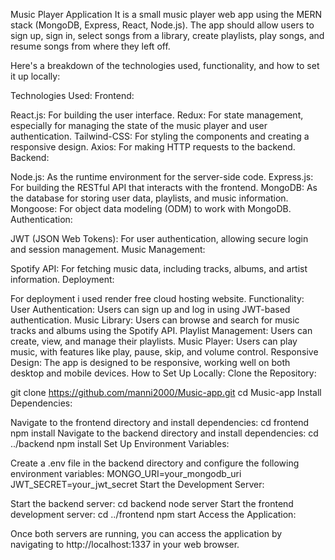 Music Player Application
It is a small music player web app using the MERN stack (MongoDB, Express, React, Node.js). The app should allow users to sign up, sign in, select songs from a library, create playlists, play songs, and resume songs from where they left off.

Here's a breakdown of the technologies used, functionality, and how to set it up locally:

Technologies Used:
Frontend:

React.js: For building the user interface.
Redux: For state management, especially for managing the state of the music player and user authentication.
Tailwind-CSS: For styling the components and creating a responsive design.
Axios: For making HTTP requests to the backend.
Backend:

Node.js: As the runtime environment for the server-side code.
Express.js: For building the RESTful API that interacts with the frontend.
MongoDB: As the database for storing user data, playlists, and music information.
Mongoose: For object data modeling (ODM) to work with MongoDB.
Authentication:

JWT (JSON Web Tokens): For user authentication, allowing secure login and session management.
Music Management:

Spotify API: For fetching music data, including tracks, albums, and artist information.
Deployment:

For deployment i used render free cloud hosting website.
Functionality:
User Authentication: Users can sign up and log in using JWT-based authentication.
Music Library: Users can browse and search for music tracks and albums using the Spotify API.
Playlist Management: Users can create, view, and manage their playlists.
Music Player: Users can play music, with features like play, pause, skip, and volume control.
Responsive Design: The app is designed to be responsive, working well on both desktop and mobile devices.
How to Set Up Locally:
Clone the Repository:

git clone https://github.com/manni2000/Music-app.git
cd Music-app
Install Dependencies:

Navigate to the frontend directory and install dependencies:
cd frontend
npm install
Navigate to the backend directory and install dependencies:
cd ../backend
npm install
Set Up Environment Variables:

Create a .env file in the backend directory and configure the following environment variables:
MONGO_URI=your_mongodb_uri
JWT_SECRET=your_jwt_secret
Start the Development Server:

Start the backend server:
cd backend
node server
Start the frontend development server:
cd ../frontend
npm start
Access the Application:

Once both servers are running, you can access the application by navigating to http://localhost:1337 in your web browser.
